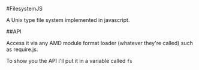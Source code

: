 #FilesystemJS

A Unix type file system implemented in javascript.

##API

Access it via any AMD module format loader (whatever they're called) such as require.js.

To show you the API I'll put it in a variable called `fs`
